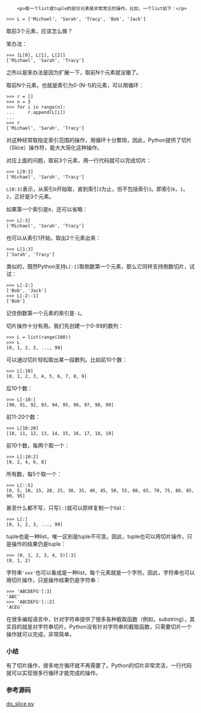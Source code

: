 ﻿
        <p>取一个list或tuple的部分元素是非常常见的操作。比如，一个list如下：</p>
<pre><code>&gt;&gt;&gt; L = [&#39;Michael&#39;, &#39;Sarah&#39;, &#39;Tracy&#39;, &#39;Bob&#39;, &#39;Jack&#39;]
</code></pre><p>取前3个元素，应该怎么做？</p>
<p>笨办法：</p>
<pre><code>&gt;&gt;&gt; [L[0], L[1], L[2]]
[&#39;Michael&#39;, &#39;Sarah&#39;, &#39;Tracy&#39;]
</code></pre><p>之所以是笨办法是因为扩展一下，取前N个元素就没辙了。</p>
<p>取前N个元素，也就是索引为0-(N-1)的元素，可以用循环：</p>
<pre><code>&gt;&gt;&gt; r = []
&gt;&gt;&gt; n = 3
&gt;&gt;&gt; for i in range(n):
...     r.append(L[i])
... 
&gt;&gt;&gt; r
[&#39;Michael&#39;, &#39;Sarah&#39;, &#39;Tracy&#39;]
</code></pre><p>对这种经常取指定索引范围的操作，用循环十分繁琐，因此，Python提供了切片（Slice）操作符，能大大简化这种操作。</p>
<p>对应上面的问题，取前3个元素，用一行代码就可以完成切片：</p>
<pre><code>&gt;&gt;&gt; L[0:3]
[&#39;Michael&#39;, &#39;Sarah&#39;, &#39;Tracy&#39;]
</code></pre><p><code>L[0:3]</code>表示，从索引<code>0</code>开始取，直到索引<code>3</code>为止，但不包括索引<code>3</code>。即索引<code>0</code>，<code>1</code>，<code>2</code>，正好是3个元素。</p>
<p>如果第一个索引是<code>0</code>，还可以省略：</p>
<pre><code>&gt;&gt;&gt; L[:3]
[&#39;Michael&#39;, &#39;Sarah&#39;, &#39;Tracy&#39;]
</code></pre><p>也可以从索引1开始，取出2个元素出来：</p>
<pre><code>&gt;&gt;&gt; L[1:3]
[&#39;Sarah&#39;, &#39;Tracy&#39;]
</code></pre><p>类似的，既然Python支持<code>L[-1]</code>取倒数第一个元素，那么它同样支持倒数切片，试试：</p>
<pre><code>&gt;&gt;&gt; L[-2:]
[&#39;Bob&#39;, &#39;Jack&#39;]
&gt;&gt;&gt; L[-2:-1]
[&#39;Bob&#39;]
</code></pre><p>记住倒数第一个元素的索引是<code>-1</code>。</p>
<p>切片操作十分有用。我们先创建一个0-99的数列：</p>
<pre><code>&gt;&gt;&gt; L = list(range(100))
&gt;&gt;&gt; L
[0, 1, 2, 3, ..., 99]
</code></pre><p>可以通过切片轻松取出某一段数列。比如前10个数：</p>
<pre><code>&gt;&gt;&gt; L[:10]
[0, 1, 2, 3, 4, 5, 6, 7, 8, 9]
</code></pre><p>后10个数：</p>
<pre><code>&gt;&gt;&gt; L[-10:]
[90, 91, 92, 93, 94, 95, 96, 97, 98, 99]
</code></pre><p>前11-20个数：</p>
<pre><code>&gt;&gt;&gt; L[10:20]
[10, 11, 12, 13, 14, 15, 16, 17, 18, 19]
</code></pre><p>前10个数，每两个取一个：</p>
<pre><code>&gt;&gt;&gt; L[:10:2]
[0, 2, 4, 6, 8]
</code></pre><p>所有数，每5个取一个：</p>
<pre><code>&gt;&gt;&gt; L[::5]
[0, 5, 10, 15, 20, 25, 30, 35, 40, 45, 50, 55, 60, 65, 70, 75, 80, 85, 90, 95]
</code></pre><p>甚至什么都不写，只写<code>[:]</code>就可以原样复制一个list：</p>
<pre><code>&gt;&gt;&gt; L[:]
[0, 1, 2, 3, ..., 99]
</code></pre><p>tuple也是一种list，唯一区别是tuple不可变。因此，tuple也可以用切片操作，只是操作的结果仍是tuple：</p>
<pre><code>&gt;&gt;&gt; (0, 1, 2, 3, 4, 5)[:3]
(0, 1, 2)
</code></pre><p>字符串<code>&#39;xxx&#39;</code>也可以看成是一种list，每个元素就是一个字符。因此，字符串也可以用切片操作，只是操作结果仍是字符串：</p>
<pre><code>&gt;&gt;&gt; &#39;ABCDEFG&#39;[:3]
&#39;ABC&#39;
&gt;&gt;&gt; &#39;ABCDEFG&#39;[::2]
&#39;ACEG&#39;
</code></pre><p>在很多编程语言中，针对字符串提供了很多各种截取函数（例如，substring），其实目的就是对字符串切片。Python没有针对字符串的截取函数，只需要切片一个操作就可以完成，非常简单。</p>
<h3 id="-">小结</h3>
<p>有了切片操作，很多地方循环就不再需要了。Python的切片非常灵活，一行代码就可以实现很多行循环才能完成的操作。</p>
<h3 id="-">参考源码</h3>
<p><a href="https://github.com/michaelliao/learn-python3/blob/master/samples/advance/do_slice.py">do_slice.py</a></p>

    